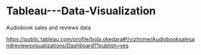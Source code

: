 # Tableau---Data-Visualization
Audiobook sales and reviews data

https://public.tableau.com/profile/bola.okedara#!/vizhome/Audiobooksalesandreviewsvisualizations/Dashboard1?publish=yes
